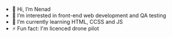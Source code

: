 - 👋 Hi, I’m Nenad
- 👀 I’m interested in front-end web development and QA testing
- 🌱 I’m currently learning HTML, CCSS and JS
- ⚡ Fun fact: I'm licenced drone pilot


